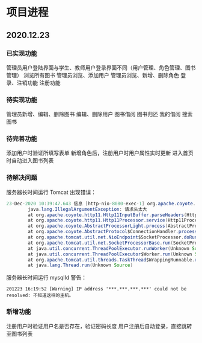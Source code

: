 # 项目进程

## 2020.12.23

### 已实现功能

管理员用户登陆界面与学生、教师用户登录界面不同（用户管理、角色管理、图书管理）
浏览所有图书
管理员浏览、添加用户
管理员浏览、新增、删除角色
登录、注销功能
注册功能

### 待实现功能

管理员新增、编辑、删除图书
编辑、删除用户
图书借阅
图书归还
我的借阅
搜索图书

### 待完善功能

添加用户时验证所填写表单
新增角色后，注册用户时用户属性实时更新
进入首页时自动进入图书列表

### 待解决问题

服务器长时间运行 Tomcat 出现错误：

```java
23-Dec-2020 10:39:47.643 信息 [http-nio-8080-exec-1] org.apache.coyote.http11.Http11Processor.service 解析 HTTP 请求 header 错误注意：HTTP请求解析错误的进一步发生将记录在DEBUG级别。
        java.lang.IllegalArgumentException: 请求头太大
        at org.apache.coyote.http11.Http11InputBuffer.parseHeaders(Http11InputBuffer.java:604)
        at org.apache.coyote.http11.Http11Processor.service(Http11Processor.java:283)
        at org.apache.coyote.AbstractProcessorLight.process(AbstractProcessorLight.java:65)
        at org.apache.coyote.AbstractProtocol$ConnectionHandler.process(AbstractProtocol.java:868)
        at org.apache.tomcat.util.net.NioEndpoint$SocketProcessor.doRun(NioEndpoint.java:1589)
        at org.apache.tomcat.util.net.SocketProcessorBase.run(SocketProcessorBase.java:49)
        at java.util.concurrent.ThreadPoolExecutor.runWorker(Unknown Source)
        at java.util.concurrent.ThreadPoolExecutor$Worker.run(Unknown Source)
        at org.apache.tomcat.util.threads.TaskThread$WrappingRunnable.run(TaskThread.java:61)
        at java.lang.Thread.run(Unknown Source)
```

服务器长时间运行 mysqlId 警告：

```
201223 16:19:52 [Warning] IP address '***.***.***.***' could not be resolved: 不知道这样的主机。
```

### 新增功能

注册用户时验证用户名是否存在，验证密码长度
用户注册后自动登录，直接跳转至图书列表

